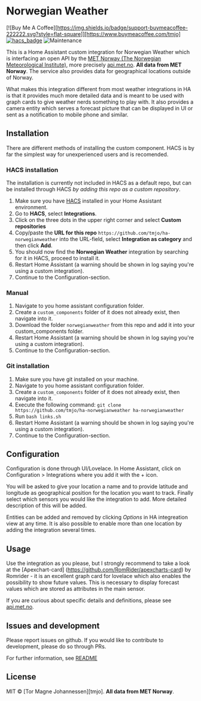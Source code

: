 # Norwegian Weather
[![Buy Me A Coffee][https://img.shields.io/badge/support-buymeacoffee-222222.svg?style=flat-square]][https://www.buymeacoffee.com/tmjo]
[![hacs_badge](https://img.shields.io/badge/HACS-Custom-orange.svg)](https://github.com/custom-components/hacs) ![Maintenance](https://img.shields.io/maintenance/yes/2021.svg)

This is a Home Assistant custom integration for Norwegian Weather which is interfacing an open API by the [MET Norway (The Norwegian Meteorological Institute)](https://met.no/en/), more precisely [api.met.no](https://api.met.no/).  **All data from MET Norway**. The service also provides data for geographical locations outside of Norway.

What makes this integration different from most weather integrations in HA is that it provides much more detailed data and is meant to be used with graph cards to give weather nerds something to play with. It also provides a camera entity which serves a forecast picture that can be displayed in UI or sent as a notification to mobile phone and similar.

## Installation
There are different methods of installing the custom component. HACS is by far the simplest way for unexperienced users and is recomended.

### HACS installation
The installation is currently not included in HACS as a default repo, but can be installed through HACS *by adding this repo as a custom repository*.

1. Make sure you have [HACS](https://hacs.xyz/) installed in your Home Assistant environment.
2. Go to **HACS**, select **Integrations**.
3. Click on the three dots in the upper right corner and select **Custom repositories**
4. Copy/paste the **URL for this repo** `https://github.com/tmjo/ha-norwegianweather` into the URL-field, select **Integration as category** and then click **Add**.
5. You should now find the **Norwegian Weather** integration by searching for it in HACS, proceed to install it.
6. Restart Home Assistant (a warning should be shown in log saying you're using a custom integration).
7. Continue to the Configuration-section.


### Manual
1. Navigate to you home assistant configuration folder.
2. Create a `custom_components` folder of it does not already exist, then navigate into it.
3. Download the folder `norwegianweather` from this repo and add it into your custom_components folder.
4. Restart Home Assistant (a warning should be shown in log saying you're using a custom integration).
5. Continue to the Configuration-section.


### Git installation
1. Make sure you have git installed on your machine.
2. Navigate to you home assistant configuration folder.
3. Create a `custom_components` folder of it does not already exist, then navigate into it.
4. Execute the following command: `git clone https://github.com/tmjo/ha-norwegianweather ha-norwegianweather`
5. Run `bash links.sh`
6. Restart Home Assistant (a warning should be shown in log saying you're using a custom integration).
7. Continue to the Configuration-section.

## Configuration
Configuration is done through UI/Lovelace. In Home Assistant, click on Configuration > Integrations where you add it with the + icon.

You will be asked to give your location a name and to provide latitude and longitude as geographical position for the location you want to track. Finally select which sensors you would like the integration to add. More detailed description of this will be added.

Entities can be added and removed by clicking *Options* in HA integreation view at any time. It is also possible to enable more than one location by adding the integration several times.

## Usage
Use the integration as you please, but I strongly recommend to take a look at the [Apexchart-card] (https://github.com/RomRider/apexcharts-card) by Romrider - it is an excellent graph card for lovelace which also enables the possibility to show future values. This is necessary to display forecast values which are stored as attributes in the main sensor.

If you are curious about specific details and definitions, please see [api.met.no](https://api.met.no/).

## Issues and development
Please report issues on github. If you would like to contribute to development, please do so through PRs.

For further information, see [README](https://github.com/tmjo/ha-norwegianweather)

## License
MIT © [Tor Magne Johannessen][tmjo]. **All data from MET Norway**.


